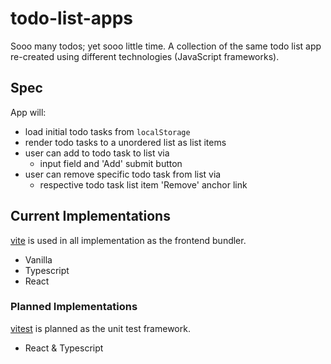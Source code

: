 # todo-list-apps
Sooo many todos; yet sooo little time. A collection of the same todo list app re-created using different technologies (JavaScript frameworks).

## Spec
App will:
 - load initial todo tasks from `localStorage`
 - render todo tasks to a unordered list as list items
 - user can add to todo task to list via
   - input field and 'Add' submit button
 - user can remove specific todo task from list via
   - respective todo task list item 'Remove' anchor link

## Current Implementations
[vite](https://vitejs.dev/) is used in all implementation as the frontend bundler.

- Vanilla
- Typescript
- React

### Planned Implementations
[vitest](https://vitest.dev/) is planned as the unit test framework.

- React & Typescript
